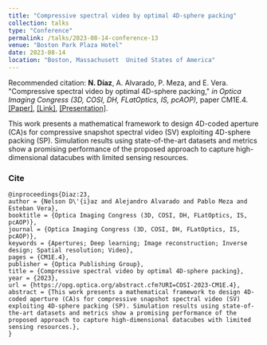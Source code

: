 ```yaml
---
title: "Compressive spectral video by optimal 4D-sphere packing"
collection: talks
type: "Conference"
permalink: /talks/2023-08-14-conference-13
venue: "Boston Park Plaza Hotel"
date: 2023-08-14
location: "Boston, Massachusett  United States of America"
---
```

Recommended citation: **N. Díaz**, A. Alvarado, P. Meza, and E. Vera. "Compressive spectral video by optimal 4D-sphere packing," <i>in Optica Imaging Congress (3D, COSI, DH, FLatOptics, IS, pcAOP),</i> paper CM1E.4. [[Paper]](https://nelson10.github.io/files/Conference12.pdf), [[Link]](https://opg.optica.org/ViewMedia.cfm?uri=COSI-2023-CM1E.4&seq=0), [[Presentation]](https://nelson10.github.io/files/Presentation_COSI_2023.pdf).

This work presents a mathematical framework to design 4D-coded aperture (CA)s for compressive snapshot spectral video (SV) exploiting 4D-sphere packing (SP). Simulation results using state-of-the-art datasets and metrics show a promising performance of the proposed approach to capture high-dimensional datacubes with limited sensing resources.
### Cite

```
@inproceedings{Diaz:23,
author = {Nelson D\'{i}az and Alejandro Alvarado and Pablo Meza and Esteban Vera},
booktitle = {Optica Imaging Congress (3D, COSI, DH, FLatOptics, IS, pcAOP)},
journal = {Optica Imaging Congress (3D, COSI, DH, FLatOptics, IS, pcAOP)},
keywords = {Apertures; Deep learning; Image reconstruction; Inverse design; Spatial resolution; Video},
pages = {CM1E.4},
publisher = {Optica Publishing Group},
title = {Compressive spectral video by optimal 4D-sphere packing},
year = {2023},
url = {https://opg.optica.org/abstract.cfm?URI=COSI-2023-CM1E.4},
abstract = {This work presents a mathematical framework to design 4D-coded aperture (CA)s for compressive snapshot spectral video (SV) exploiting 4D-sphere packing (SP). Simulation results using state-of-the-art datasets and metrics show a promising performance of the proposed approach to capture high-dimensional datacubes with limited sensing resources.},
}
```

